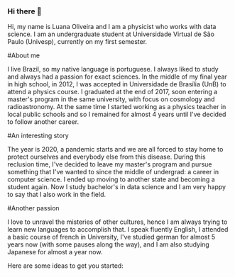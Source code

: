 ### Hi there 👋

Hi, my name is Luana Oliveira and I am a physicist who works with data science. I am an undergraduate student at Universidade Virtual de São Paulo (Univesp), currently on my first semester.

#About me

I live Brazil, so my native language is portuguese. I always liked to study and always had a passion for exact sciences. In the middle of my final year in high school, in 2012, I was accepted in Universidade de Brasília (UnB) to attend a physics course. I graduated at the end of 2017, soon entering a master's program in the same university, with focus on cosmology and radioastronomy. At the same time I started working as a physics teacher in local public schools and so I remained for almost 4 years until I've decided to follow another career.

#An interesting story

The year is 2020, a pandemic starts and we are all forced to stay home to protect ourselves and everybody else from this disease. During this reclusion time, I've decided to leave my master's program and pursue something that I've wanted to since the middle of undergrad: a career in computer science. I ended up moving to another state and becoming a student again. Now I study bachelor's in data science and I am very happy to say that I also work in the field.

#Another passion

I love to unravel the misteries of other cultures, hence I am always trying to learn new languages to accomplish that. I speak fluently English, I attended a basic course of french in University, I've studied german for almost 5 years now (with some pauses along the way),  and I am also studying Japanese for almost a year now. 

Here are some ideas to get you started:

